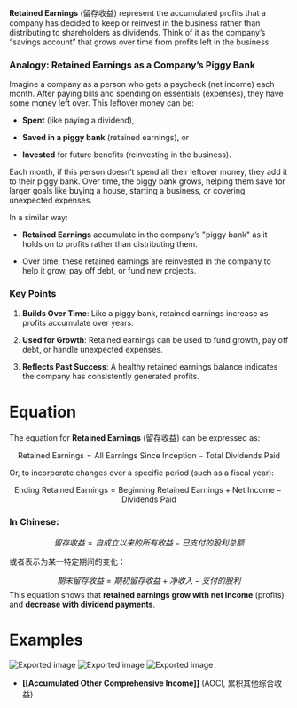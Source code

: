 **Retained Earnings** (留存收益) represent the accumulated profits that a company has decided to keep or reinvest in the business rather than distributing to shareholders as dividends. Think of it as the company’s “savings account” that grows over time from profits left in the business.

### Analogy: Retained Earnings as a Company’s Piggy Bank

Imagine a company as a person who gets a paycheck (net income) each month. After paying bills and spending on essentials (expenses), they have some money left over. This leftover money can be:

- **Spent** (like paying a dividend),
    
- **Saved in a piggy bank** (retained earnings), or
    
- **Invested** for future benefits (reinvesting in the business).
    

Each month, if this person doesn’t spend all their leftover money, they add it to their piggy bank. Over time, the piggy bank grows, helping them save for larger goals like buying a house, starting a business, or covering unexpected expenses.

In a similar way:

- **Retained Earnings** accumulate in the company’s "piggy bank" as it holds on to profits rather than distributing them.
    
- Over time, these retained earnings are reinvested in the company to help it grow, pay off debt, or fund new projects.
    

### Key Points

1. **Builds Over Time**: Like a piggy bank, retained earnings increase as profits accumulate over years.
    
2. **Used for Growth**: Retained earnings can be used to fund growth, pay off debt, or handle unexpected expenses.
    
3. **Reflects Past Success**: A healthy retained earnings balance indicates the company has consistently generated profits.
# Equation

The equation for **Retained Earnings** (留存收益) can be expressed as:

$$\text{Retained Earnings} = \text{All Earnings Since Inception} - \text{Total Dividends Paid}$$

Or, to incorporate changes over a specific period (such as a fiscal year):

$$\text{Ending Retained Earnings} = \text{Beginning Retained Earnings} + \text{Net Income} - \text{Dividends Paid}$$

### In Chinese:

$$留存收益=自成立以来的所有收益−已支付的股利总额$$

或者表示为某一特定期间的变化：

$$期末留存收益=期初留存收益+净收入−支付的股利$$
This equation shows that **retained earnings grow with net income** (profits) and **decrease with dividend payments**. 

# Examples
![Exported image](Exported%20image%2020250519111213-3.png) ![Exported image](Exported%20image%2020250519111214-4.png) ![Exported image](Exported%20image%2020250519111218-5.png) 
- **[[Accumulated Other Comprehensive Income]]** (AOCI, 累积其他综合收益)

